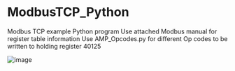 # ModbusTCP_Python
Modbus TCP example Python program
Use attached Modbus manual for register table information
Use AMP_Opcodes.py for different Op codes to be written to holding register 40125

![image](https://github.com/user-attachments/assets/d64e28f2-f9b3-44cf-b69a-8fceb20bb215)

